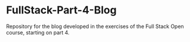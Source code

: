# FullStack-Part-4-Blog
Repository for the blog developed in the exercises of the Full Stack Open course, starting on part 4.
